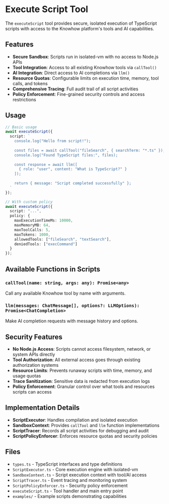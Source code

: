 # Execute Script Tool

The `executeScript` tool provides secure, isolated execution of TypeScript scripts with access to the Knowhow platform's tools and AI capabilities.

## Features

- **Secure Sandbox**: Scripts run in isolated-vm with no access to Node.js APIs
- **Tool Integration**: Access to all existing Knowhow tools via `callTool()`
- **AI Integration**: Direct access to AI completions via `llm()`
- **Resource Quotas**: Configurable limits on execution time, memory, tool calls, and tokens
- **Comprehensive Tracing**: Full audit trail of all script activities
- **Policy Enforcement**: Fine-grained security controls and access restrictions

## Usage

```typescript
// Basic usage
await executeScript({
  script: `
    console.log("Hello from script!");
    
    const files = await callTool("fileSearch", { searchTerm: "*.ts" });
    console.log("Found TypeScript files:", files);
    
    const response = await llm([
      { role: "user", content: "What is TypeScript?" }
    ]);
    
    return { message: "Script completed successfully" };
  `
});

// With custom policy
await executeScript({
  script: "...",
  policy: {
    maxExecutionTimeMs: 10000,
    maxMemoryMB: 64,
    maxToolCalls: 5,
    maxTokens: 1000,
    allowedTools: ["fileSearch", "textSearch"],
    deniedTools: ["execCommand"]
  }
});
```

## Available Functions in Scripts

### `callTool(name: string, args: any): Promise<any>`
Call any available Knowhow tool by name with arguments.

### `llm(messages: ChatMessage[], options?: LLMOptions): Promise<ChatCompletion>`
Make AI completion requests with message history and options.

## Security Features

- **No Node.js Access**: Scripts cannot access filesystem, network, or system APIs directly
- **Tool Authorization**: All external access goes through existing authorization systems
- **Resource Limits**: Prevents runaway scripts with time, memory, and usage quotas
- **Trace Sanitization**: Sensitive data is redacted from execution logs
- **Policy Enforcement**: Granular control over what tools and resources scripts can access

## Implementation Details

- **ScriptExecutor**: Handles compilation and isolated execution
- **SandboxContext**: Provides `callTool` and `llm` function implementations
- **ScriptTracer**: Records all script activities for debugging and audit
- **ScriptPolicyEnforcer**: Enforces resource quotas and security policies

## Files

- `types.ts` - TypeScript interfaces and type definitions
- `ScriptExecutor.ts` - Core execution engine with isolated-vm
- `SandboxContext.ts` - Script execution context with tool/AI access
- `ScriptTracer.ts` - Event tracing and monitoring system
- `ScriptPolicyEnforcer.ts` - Security policy enforcement
- `executeScript.ts` - Tool handler and main entry point
- `examples/` - Example scripts demonstrating capabilities